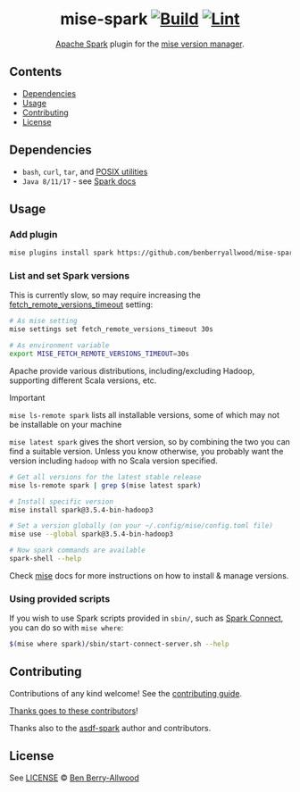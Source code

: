 <div align="center">

# mise-spark [![Build](https://github.com/benberryallwood/mise-spark/actions/workflows/build.yml/badge.svg)](https://github.com/benberryallwood/mise-spark/actions/workflows/build.yml) [![Lint](https://github.com/benberryallwood/mise-spark/actions/workflows/lint.yml/badge.svg)](https://github.com/benberryallwood/mise-spark/actions/workflows/lint.yml)

[Apache Spark](https://spark.apache.org/documentation.html) plugin for the [mise version manager](https://mise.jdx.dev).

</div>

## Contents

- [Dependencies](#dependencies)
- [Usage](#usage)
- [Contributing](#contributing)
- [License](#license)

## Dependencies

- `bash`, `curl`, `tar`, and [POSIX utilities](https://pubs.opengroup.org/onlinepubs/9699919799/idx/utilities.html)
- `Java 8/11/17` - see [Spark docs](https://spark.apache.org/docs/latest/)

## Usage

### Add plugin

```bash
mise plugins install spark https://github.com/benberryallwood/mise-spark
```

### List and set Spark versions

This is currently slow, so may require increasing the [fetch_remote_versions_timeout](https://mise.jdx.dev/configuration/settings.html#fetch_remote_versions_timeout) setting:

```bash
# As mise setting
mise settings set fetch_remote_versions_timeout 30s

# As environment variable
export MISE_FETCH_REMOTE_VERSIONS_TIMEOUT=30s
```

Apache provide various distributions, including/excluding Hadoop, supporting different Scala versions, etc.

> [!IMPORTANT]
> `mise ls-remote spark` lists all installable versions, some of which may not be installable on your machine

`mise latest spark` gives the short version, so by combining the two you can find a suitable version.
Unless you know otherwise, you probably want the version including `hadoop` with no Scala version specified.

```bash
# Get all versions for the latest stable release
mise ls-remote spark | grep $(mise latest spark)

# Install specific version
mise install spark@3.5.4-bin-hadoop3

# Set a version globally (on your ~/.config/mise/config.toml file)
mise use --global spark@3.5.4-bin-hadoop3

# Now spark commands are available
spark-shell --help
```

Check [mise](https://mise.jdx.dev) docs for more instructions on how to install & manage versions.

### Using provided scripts

If you wish to use Spark scripts provided in `sbin/`, such as [Spark Connect](https://spark.apache.org/docs/latest/api/python/getting_started/quickstart_connect.html), you can do so with `mise where`:

```bash
$(mise where spark)/sbin/start-connect-server.sh --help
```

## Contributing

Contributions of any kind welcome! See the [contributing guide](contributing.md).

[Thanks goes to these contributors](https://github.com/benberryallwood/mise-spark/graphs/contributors)!

Thanks also to the [asdf-spark](https://github.com/joshuaballoch/asdf-spark) author and contributors.

## License

See [LICENSE](LICENSE) © [Ben Berry-Allwood](https://github.com/benberryallwood/)
